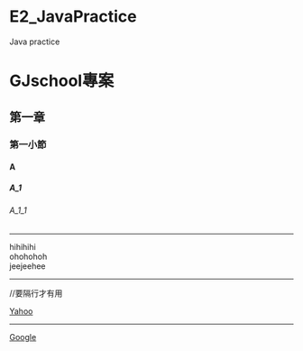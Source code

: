 # E2_JavaPractice
Java practice

# GJschool專案
## 第一章
### 第一小節
#### A
##### A_1
###### A_1_1

<hr>
  hihihihi<br>
  ohohohoh<br>
  jeejeehee<br>

<hr>//要隔行才有用

[Yahoo](http://tw.yahoo.com)

<hr>

[Google](http://www.google.com)
  
